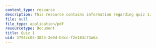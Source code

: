 ```yaml
---
content_type: resource
description: This resource contains information regarding quiz 1.
file: null
file_type: application/pdf
resourcetype: Document
title: Quiz 1
uid: 3794cc08-3823-2e0d-b3cc-f2e183c73a6a
---
```

